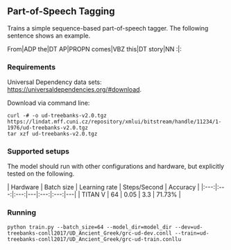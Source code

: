 ## Part-of-Speech Tagging
Trains a simple sequence-based part-of-speech tagger. The following sentence
shows an example.

   From|ADP the|DT AP|PROPN comes|VBZ this|DT story|NN :|:
   

### Requirements
Universal Dependency data sets:  https://universaldependencies.org/#download.

Download via command line: 

    curl -# -o ud-treebanks-v2.0.tgz https://lindat.mff.cuni.cz/repository/xmlui/bitstream/handle/11234/1-1976/ud-treebanks-v2.0.tgz
    tar xzf ud-treebanks-v2.0.tgz 

### Supported setups
The model should run with other configurations and hardware, but explicitly tested on the following.

| Hardware |  Batch size  | Learning rate | Steps/Second | Accuracy  |
|:---:|:---:|:---:|---|:---:|:---:|---|
| TITAN V  | 64  |  0.05 | 3.3  | 71.73% |

### Running 

    python train.py --batch_size=64 --model_dir=model_dir --dev=ud-treebanks-conll2017/UD_Ancient_Greek/grc-ud-dev.conll --train=ud-treebanks-conll2017/UD_Ancient_Greek/grc-ud-train.conllu
